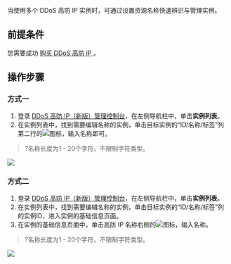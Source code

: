 
当使用多个 DDoS 高防 IP 实例时，可通过设置资源名称快速辨识与管理实例。

## 前提条件
您需要成功 [购买 DDoS 高防 IP ](https://cloud.tencent.com/document/product/1014/44082) 。

## 操作步骤
### 方式一
1. 登录 [DDoS 高防 IP（新版）管理控制台](https://console.cloud.tencent.com/ddos/antiddos-advanced/package)，在左侧导航栏中，单击**实例列表**。
2. 在实例列表中，找到需要编辑名称的实例，单击目标实例的“ID/名称/标签”列第二行的![](https://main.qcloudimg.com/raw/1c72cb1a5fde1e1a06950d279546b73a.png)图标，输入名称即可。
>?名称长度为1 - 20个字符，不限制字符类型。
>
![](https://main.qcloudimg.com/raw/c655fdd4ad9ea8bc9921e51d48ad32b6.png)

### 方式二
1. 登录 [DDoS 高防 IP（新版）管理控制台](https://console.cloud.tencent.com/ddos/antiddos-advanced/package)，在左侧导航栏中，单击**实例列表**。
2. 在实例列表中，找到需要编辑名称的实例，单击目标实例的“ID/名称/标签”列的实例ID，进入实例的基础信息页面。
3. 在实例的基础信息页面中，单击高防 IP 名称右侧的![](https://main.qcloudimg.com/raw/200fca73f407d2d2d61091b0b748ff86.png)图标，输入名称。
>?名称长度为1 - 20个字符，不限制字符类型。
>
![](https://main.qcloudimg.com/raw/dcbb2f8048cd5af3bc453f9531f578fa.png)

